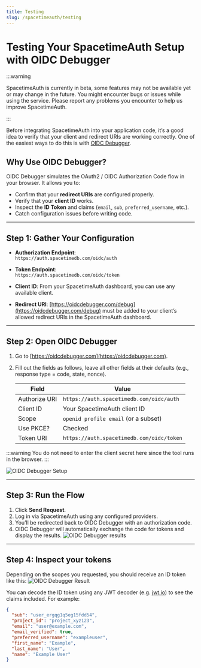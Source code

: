 ```yaml
---
title: Testing
slug: /spacetimeauth/testing
---
```


# Testing Your SpacetimeAuth Setup with OIDC Debugger

:::warning

SpacetimeAuth is currently in beta, some features may not be available yet or may change in the future. You might encounter bugs or issues while using the service. Please report any problems you encounter to help us improve SpacetimeAuth.

:::

Before integrating SpacetimeAuth into your application code, it’s a good idea
to verify that your client and redirect URIs are working correctly. One of the
easiest ways to do this is with [OIDC Debugger](https://oidcdebugger.com).

## Why Use OIDC Debugger?

OIDC Debugger simulates the OAuth2 / OIDC Authorization Code flow in your browser.
It allows you to:

- Confirm that your **redirect URIs** are configured properly.
- Verify that your **client ID** works.
- Inspect the **ID Token** and claims (`email`, `sub`, `preferred_username`, etc.).
- Catch configuration issues before writing code.

---

## Step 1: Gather Your Configuration

- **Authorization Endpoint**:  
  `https://auth.spacetimedb.com/oidc/auth`

- **Token Endpoint**:  
  `https://auth.spacetimedb.com/oidc/token`

- **Client ID**: From your SpacetimeAuth dashboard, you can use any available client.
- **Redirect URI**: [https://oidcdebugger.com/debug](https://oidcdebugger.com/debug) must be added to your
  client’s allowed redirect URIs in the SpacetimeAuth dashboard.

---

## Step 2: Open OIDC Debugger

1. Go to [https://oidcdebugger.com](https://oidcdebugger.com).
2. Fill out the fields as follows, leave all other fields at their defaults
   (e.g., response type = code, state, nonce).

   | Field         | Value                                     |
   | ------------- | ----------------------------------------- |
   | Authorize URI | `https://auth.spacetimedb.com/oidc/auth`  |
   | Client ID     | Your SpacetimeAuth client ID              |
   | Scope         | `openid profile email` (or a subset)      |
   | Use PKCE?     | Checked                                   |
   | Token URI     | `https://auth.spacetimedb.com/oidc/token` |

:::warning
You do not need to enter the client secret here since the tool runs in the browser.
:::

![OIDC Debugger Setup](/images/spacetimeauth/oidcdebugger-config.png)

---

## Step 3: Run the Flow

1. Click **Send Request**.
2. Log in via SpacetimeAuth using any configured providers.
3. You’ll be redirected back to OIDC Debugger with an authorization code.
4. OIDC Debugger will automatically exchange the code for tokens and display the
   results.
   ![OIDC Debugger results](/images/spacetimeauth/oidcdebugger-results.png)

---

## Step 4: Inspect your tokens

Depending on the scopes you requested, you should receive an ID token like this:
![OIDC Debugger Result](/images/spacetimeauth/jwtio.png)

You can decode the ID token using any JWT decoder (e.g. [jwt.io](https://jwt.io/))
to see the claims included. For example:

```json
{
  "sub": "user_ergqg1q5eg15fdd54",
  "project_id": "project_xyz123",
  "email": "user@example.com",
  "email_verified": true,
  "preferred_username": "exampleuser",
  "first_name": "Example",
  "last_name": "User",
  "name": "Example User"
}
```
